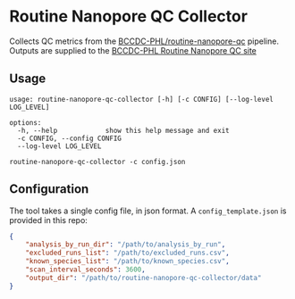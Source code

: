 # Routine Nanopore QC Collector

Collects QC metrics from the [BCCDC-PHL/routine-nanopore-qc](https://github.com/BCCDC-PHL/routine-nanopore-qc) pipeline.
Outputs are supplied to the [BCCDC-PHL Routine Nanopore QC site](https://github.com/BCCDC-PHL/routine-nanopore-qc-site)

## Usage

```
usage: routine-nanopore-qc-collector [-h] [-c CONFIG] [--log-level LOG_LEVEL]

options:
  -h, --help            show this help message and exit
  -c CONFIG, --config CONFIG
  --log-level LOG_LEVEL
```

```
routine-nanopore-qc-collector -c config.json
```

## Configuration

The tool takes a single config file, in json format. A `config_template.json` is provided in this repo:

```json
{
    "analysis_by_run_dir": "/path/to/analysis_by_run",
    "excluded_runs_list": "/path/to/excluded_runs.csv",
    "known_species_list": "/path/to/known_species.csv",
    "scan_interval_seconds": 3600,
    "output_dir": "/path/to/routine-nanopore-qc-collector/data"
}
```